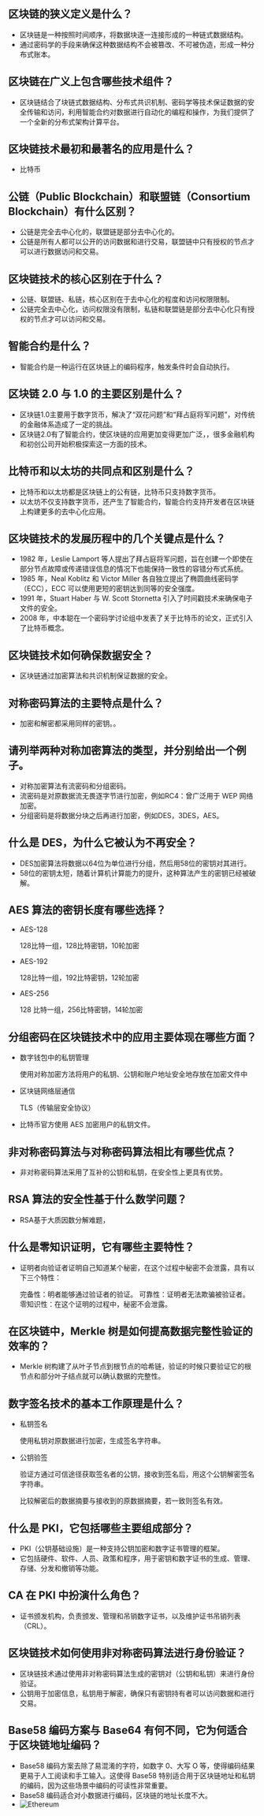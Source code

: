 ## 区块链的狭义定义是什么？
- 区块链是一种按照时间顺序，将数据块逐一连接形成的一种链式数据结构。
- 通过密码学的手段来确保这种数据结构不会被篡改、不可被伪造，形成一种分布式账本。
## 区块链在广义上包含哪些技术组件？
- 区块链结合了块链式数据结构、分布式共识机制、密码学等技术保证数据的安全传输和访问，利用智能合约对数据进行自动化的编程和操作，为我们提供了一个全新的分布式架构计算平台。
## 区块链技术最初和最著名的应用是什么？
- 比特币
## 公链（Public Blockchain）和联盟链（Consortium Blockchain）有什么区别？
- 公链是完全去中心化的，联盟链是部分去中心化的。
- 公链是所有人都可以公开的访问数据和进行交易，联盟链中只有授权的节点才可以进行数据访问和交易。
## 区块链技术的核心区别在于什么？
- 公链、联盟链、私链，核心区别在于去中心化的程度和访问权限限制。
- 公链完全去中心化，访问权限没有限制，私链和联盟链是部分去中心化只有授权的节点才可以访问和交易。
## 智能合约是什么？
- 智能合约是一种运行在区块链上的编码程序，触发条件时会自动执行。
## 区块链 2.0 与 1.0 的主要区别是什么？
- 区块链1.0主要用于数字货币，解决了“双花问题”和“拜占庭将军问题”，对传统的金融体系造成了一定的挑战。
- 区块链2.0有了智能合约，使区块链的应用更加变得更加广泛，，很多金融机构和初创公司开始积极探索这一方面的技术。
## 比特币和以太坊的共同点和区别是什么？
- 比特币和以太坊都是区块链上的公有链，比特币只支持数字货币。
- 以太坊不仅支持数字货币，还产生了智能合约，智能合约支持开发者在区块链上构建更多的去中心化应用。
## 区块链技术的发展历程中的几个关键点是什么？
- 1982 年，Leslie Lamport 等人提出了拜占庭将军问题，旨在创建一个即使在部分节点故障或传递错误信息的情况下也能保持一致性的容错分布式系统。
- 1985 年，Neal Koblitz 和 Victor Miller 各自独立提出了椭圆曲线密码学（ECC），ECC 可以使用更短的密钥达到同等的安全强度。
- 1991 年，Stuart Haber 与 W. Scott Stornetta 引入了时间戳技术来确保电子文件的安全。
- 2008 年，中本聪在一个密码学讨论组中发表了关于比特币的论文，正式引入了比特币概念。
## 区块链技术如何确保数据安全？
- 区块链通过加密算法和共识机制保证数据的安全。
## 对称密码算法的主要特点是什么？
- 加密和解密都采用同样的密钥。。
## 请列举两种对称加密算法的类型，并分别给出一个例子。
- 对称加密算法有流密码和分组密码。
- 流密码是对原数据流无畏逐字节进行加密，例如RC4：曾广泛用于 WEP 网络加密。
- 分组密码是将数据分块之后再进行加密，例如DES，3DES，AES。
## 什么是 DES，为什么它被认为不再安全？
- DES加密算法将数据以64位为单位进行分组，然后用58位的密钥对其进行。
- 58位的密钥太短，随着计算机计算能力的提升，这种算法产生的密钥已经被破解。
## AES 算法的密钥长度有哪些选择？
- AES-128

	128比特一组，128比特密钥，10轮加密
- AES-192

	128比特一组，192比特密钥，12轮加密
- AES-256

	128 比特一组，256比特密钥，14轮加密
## 分组密码在区块链技术中的应用主要体现在哪些方面？
- 数字钱包中的私钥管理

    使用对称加密方法将用户的私钥、公钥和账户地址安全地存放在加密文件中
- 区块链网络层通信

    TLS（传输层安全协议）
- 比特币官方使用 AES 加密用户的私钥文件。

## 非对称密码算法与对称密码算法相比有哪些优点？
- 非对称密码算法采用了互补的公钥和私钥，在安全性上更具有优势。
## RSA 算法的安全性基于什么数学问题？
- RSA基于大质因数分解难题，
## 什么是零知识证明，它有哪些主要特性？
- 证明者向验证者证明自己知道某个秘密，在这个过程中秘密不会泄露，具有以下三个特性：

	完备性：明者能够通过验证者的验证。
	可靠性：证明者无法欺骗被验证者。
	零知识性：在这个证明的过程中，秘密不会泄露。
## 在区块链中，Merkle 树是如何提高数据完整性验证的效率的？
- Merkle 树构建了从叶子节点到根节点的哈希链，验证的时候只要验证它的根节点和部分叶子结点就可以确认数据的完整性。
## 数字签名技术的基本工作原理是什么？
- 私钥签名

    使用私钥对原数据进行加密，生成签名字符串。
- 公钥验签

    验证方通过可信途径获取签名者的公钥，接收到签名后，用这个公钥解密签名字符串。
    
    比较解密后的数据摘要与接收到的原数据摘要，若一致则签名有效。
## 什么是 PKI，它包括哪些主要组成部分？
- PKI（公钥基础设施）是一种支持公钥加密和数字证书管理的框架。
- 它包括硬件、软件、人员、政策和程序，用于密钥和数字证书的生成、管理、存储、分发和撤销等功能。
## CA 在 PKI 中扮演什么角色？
- 证书颁发机构，负责颁发、管理和吊销数字证书，以及维护证书吊销列表（CRL）。
## 区块链技术如何使用非对称密码算法进行身份验证？
- 区块链技术通过使用非对称密码算法生成的密钥对（公钥和私钥）来进行身份验证。
- 公钥用于加密信息，私钥用于解密，确保只有密钥持有者可以访问数据和进行交易。
## Base58 编码方案与 Base64 有何不同，它为何适合于区块链地址编码？
- Base58 编码方案去除了易混淆的字符，如数字 0、大写 O 等，使得编码结果更易于人工阅读和手工输入。这使得 Base58 特别适合用于区块链地址和私钥的编码，因为这些场景中编码的可读性非常重要。
- Base58 编码适合对小数据进行编码，区块链的地址长度不大。
- ![Ethereum](https://github.com/user-attachments/assets/5b7443ad-91de-4d3f-a7a4-6af3dbd89c43)

